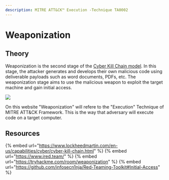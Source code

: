 ```yaml
---
description: MITRE ATT&CK™ Execution -Technique TA0002
---
```

# Weaponization

## Theory

Weaponization is the second stage of the [Cyber Kill Chain model](https://www.lockheedmartin.com/en-us/capabilities/cyber/cyber-kill-chain.html). In this stage, the attacker generates and develops their own malicious code using deliverable payloads such as word documents, PDFs, etc. The weaponization stage aims to use the malicious weapon to exploit the target machine and gain initial access.

![](https://hack-army.net/wp-content/uploads/2022/09/weaponization.png)

On this website "Weaponization" will refere to the "Execution" Technique of MITRE ATT&CK Framework.
This is the way that adversary will execute code on a target computer.

## Resources

{% embed url="https://www.lockheedmartin.com/en-us/capabilities/cyber/cyber-kill-chain.html" %}
{% embed url="https://www.ired.team/" %}
{% embed url="https://tryhackme.com/room/weaponization" %}
{% embed url="https://github.com/infosecn1nja/Red-Teaming-Toolkit#Initial-Access" %}
